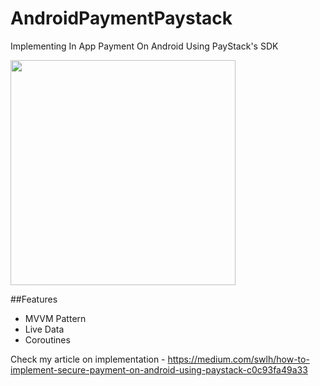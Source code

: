 # AndroidPaymentPaystack

Implementing In App Payment On Android Using PayStack's SDK

<img src="https://user-images.githubusercontent.com/39574228/113468589-ea9d6980-943e-11eb-9f34-bdd31b499e5b.png" width="360">

##Features

- MVVM Pattern
- Live Data 
- Coroutines

Check my article on implementation - 
https://medium.com/swlh/how-to-implement-secure-payment-on-android-using-paystack-c0c93fa49a33
